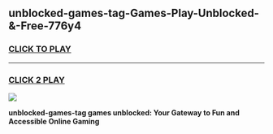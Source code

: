 
## unblocked-games-tag-Games-Play-Unblocked-&-Free-776y4
<h3>
<a href="https://premium76.site?title=unblocked-games-tag&ref=24A">CLICK TO PLAY</a></h3>
<hr>

<h3>
<a href="https://premium76.site?title=unblocked-games-tag&ref=24A">CLICK 2 PLAY</a>
  
</h3>

<a href="https://premium76.site?title=unblocked-games-tag&ref=24A"><img src="https://clearcache.store/games.png"></a>


**unblocked-games-tag games unblocked: Your Gateway to Fun and Accessible Online Gaming**
